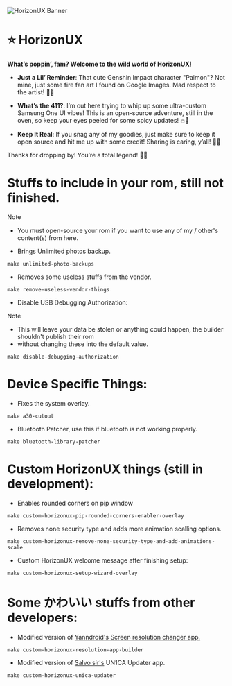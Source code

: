 ![HorizonUX Banner](https://github.com/forsaken-heart24/HorizonUX/blob/main/banner_images/HorizonUX.png?raw=true)

# ⭐ HorizonUX

**What’s poppin’, fam? Welcome to the wild world of HorizonUX!**

- **Just a Lil’ Reminder**: That cute Genshin Impact character "Paimon"? Not mine, just some fire fan art I found on Google Images. Mad respect to the artist! 🎨✨

- **What’s the 411?**: I’m out here trying to whip up some ultra-custom Samsung One UI vibes! This is an open-source adventure, still in the oven, so keep your eyes peeled for some spicy updates! 🔥🚀

- **Keep It Real**: If you snag any of my goodies, just make sure to keep it open source and hit me up with some credit! Sharing is caring, y’all! 🤗💯

Thanks for dropping by! You’re a total legend! 💖✨

# Stuffs to include in your rom, still not finished.
> [!NOTE]  
> - You must open-source your rom if you want to use any of my / other's content(s) from here.
- Brings Unlimited photos backup.
```
make unlimited-photo-backups
```

- Removes some useless stuffs from the vendor.
```
make remove-useless-vendor-things
```

- Disable USB Debugging Authorization: 
> [!NOTE]  
> - This will leave your data be stolen or anything could happen, the builder shouldn't publish their rom
> - without changing these into the default value.
```
make disable-debugging-authorization
```

# Device Specific Things:
- Fixes the system overlay.
```
make a30-cutout
```

- Bluetooth Patcher, use this if bluetooth is not working properly.
```
make bluetooth-library-patcher
```

# Custom HorizonUX things (still in development):
- Enables rounded corners on pip window
```
make custom-horizonux-pip-rounded-corners-enabler-overlay
```

- Removes none security type and adds more animation scalling options.
```
make custom-horizonux-remove-none-security-type-and-add-animations-scale
```

- Custom HorizonUX welcome message after finishing setup:
```
make custom-horizonux-setup-wizard-overlay
```

# Some かわいい stuffs from other developers:
- Modified version of <a href="https://github.com/yanndroid/screenresolution">Yanndroid's Screen resolution changer app.</a>
```
make custom-horizonux-resolution-app-builder
```

- Modified version of <a href="https://github.com/salvogiangri">Salvo sir's</a> UN1CA Updater app.
```
make custom-horizonux-unica-updater
```